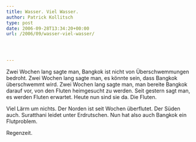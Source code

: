 ```yaml
---
title: Wasser. Viel Wasser.
author: Patrick Kollitsch
type: post
date: 2006-09-28T13:34:20+00:00
url: /2006/09/wasser-viel-wasser/




---
```

Zwei Wochen lang sagte man, Bangkok ist nicht von Überschwemmungen bedroht. Zwei Wochen lang sagte man, es könnte sein, dass Bangkok überschwemmt wird. Zwei Wochen lang sagte man, man bereite Bangkok darauf vor, von den Fluten heimgesucht zu werden. Seit gestern sagt man, es werden Fluten erwartet. Heute nun sind sie da. Die Fluten.

Viel Lärm um nichts. Der Norden ist seit Wochen überflutet. Der Süden auch. Suratthani leidet unter Erdrutschen. Nun hat also auch Bangkok ein Flutproblem.

Regenzeit.
